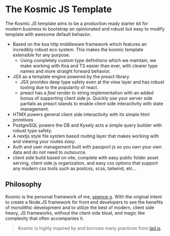 # The Kosmic JS Template

The Kosmic JS template aims to be a production ready starter kit for modern business to bootstrap an opinionated and robust but easy to modify template with awesome default behavior.

- Based on the koa http middleware framework which features an incredibly robust eco system. This makes the kosmic template extensible for any purpose.
  - Using completely custom type definitions which we maintain, we make working with Koa and TS easier than ever, with clearer type names and more straight forward behavior.
- JSX as a template engine powered by the preact library.
  - JSX provides deep type safety even at the view layer and has robust tooling due to the popularity of react.
  - preact has a _fast_ render to string implementation with an added bonus of supporting client side js. Quickly use your server side partials as preact islands to enable client side interactivity with state management.
- HTMX powers general client side interactivity with its simple html primitives
- PostgreSQL powers the DB and Kysely acts a simple query builder with robust type safety.
- A nextjs style file system based routing layer that makes working with and viewing your routes _easy_.
- Auth and user management built with passport js so you own your own data and do not need to outsource.
- client side build based on vite, complete with easy public folder asset serving, client side js organization, and easy css options that support any modern css tools such as postcss, scss, tailwind, etc...

## Philosophy

Kosmic is the personal framework of me, [spence-s](https://www.github.com/spence-s). With the original intent to create a Node.JS framework for front end developers to see the benefits of monolithic development and to utilize the best of modern, client side heavy, JS frameworks, without the client side bloat, and magic like complexity that often accompanies it.

> Kosmic is highly inspired by and borrows many practices from [lad.js](https://github.com/ladjs/lad).

